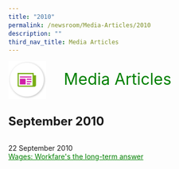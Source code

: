 ```yaml
---
title: "2010"
permalink: /newsroom/Media-Articles/2010
description: ""
third_nav_title: Media Articles
---
```

<html>
<img align="left" src="/images/icons/ico_media_articles.png" class="PressReleaseIcon"><br><font align="center" color="green" size="+3">&nbsp;&nbsp;&nbsp;&nbsp;Media Articles</font>
<br><br><br><br>
<font size="+2"><b> September 2010</b></font><br><br>

22 September 2010<br>
<a class="hyperlink" href="http://www.mom.gov.sg/newsroom/press-replies/2010/wages-workfares-the-long-term-answer">Wages: Workfare's the long-term answer</a>

<style>
img.PressReleaseIcon {
  height: 15%;
  width: 15%;
}
a.hyperlink {
    color:green;
  }
a.hyperlink:hover {
    color:MediumVioletRed;
}
</style>
</html>